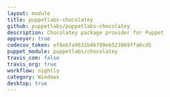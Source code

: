 ```yaml
---
layout: module
title: puppetlabs-chocolatey
github: puppetlabs/puppetlabs-chocolatey
description: Chocolatey package provider for Puppet
appveyor: true
codecov_token: ef8ebfa9632b46799eb523869ffa6cd5
puppet_module: puppetlabs/chocolatey
travis_com: false
travis_org: true
workflow: nightly
category: Windows
desktop: true
---
```

